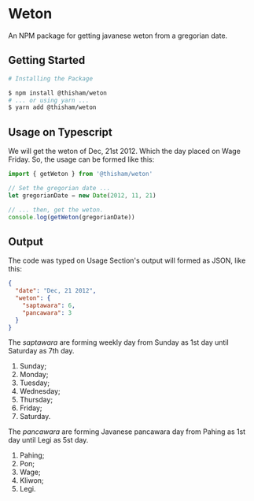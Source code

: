 # Weton
An NPM package for getting javanese weton from a gregorian date.

## Getting Started
```bash
# Installing the Package

$ npm install @thisham/weton
# ... or using yarn ...
$ yarn add @thisham/weton
```

## Usage on Typescript

We will get the weton of Dec, 21st 2012. Which the day placed on Wage Friday. So, the usage can be formed like this:
```ts
import { getWeton } from '@thisham/weton'

// Set the gregorian date ...
let gregorianDate = new Date(2012, 11, 21)

// ... then, get the weton.
console.log(getWeton(gregorianDate))
```

## Output
The code was typed on Usage Section's output will formed as JSON, like this:
```json
{
  "date": "Dec, 21 2012",
  "weton": {
    "saptawara": 6,
    "pancawara": 3
  }
}
```

The _saptawara_ are forming weekly day from Sunday as 1st day until Saturday as 7th day.
1. Sunday;
2. Monday;
3. Tuesday;
4. Wednesday;
5. Thursday;
6. Friday;
7. Saturday.

The _pancawara_ are forming Javanese pancawara day from Pahing as 1st day until Legi as 5st day.
1. Pahing;
2. Pon;
3. Wage;
4. Kliwon;
5. Legi.
